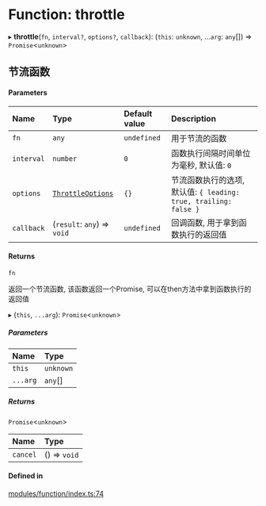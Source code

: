 # Function: throttle

▸ **throttle**(`fn`, `interval?`, `options?`, `callback`): (`this`: `unknown`, ...`arg`: `any`[]) => `Promise`<`unknown`\>

## 节流函数

#### Parameters

| Name | Type | Default value | Description |
| :------ | :------ | :------ | :------ |
| `fn` | `any` | `undefined` | 用于节流的函数 |
| `interval` | `number` | `0` | 函数执行间隔时间单位为毫秒, 默认值: `0` |
| `options` | [`ThrottleOptions`](../types/ThrottleOptions.md) | `{}` | 节流函数执行的选项, 默认值: `{ leading: true, trailing: false }` |
| `callback` | (`result`: `any`) => `void` | `undefined` | 回调函数, 用于拿到函数执行的返回值 |

#### Returns

`fn`

返回一个节流函数, 该函数返回一个Promise, 可以在then方法中拿到函数执行的返回值

▸ (`this`, `...arg`): `Promise`<`unknown`\>

##### Parameters

| Name | Type |
| :------ | :------ |
| `this` | `unknown` |
| `...arg` | `any`[] |

##### Returns

`Promise`<`unknown`\>

| Name | Type |
| :------ | :------ |
| `cancel` | () => `void` |

#### Defined in

[modules/function/index.ts:74](https://github.com/hacxy/tianjie/blob/4e0d707/src/modules/function/index.ts#L74)
